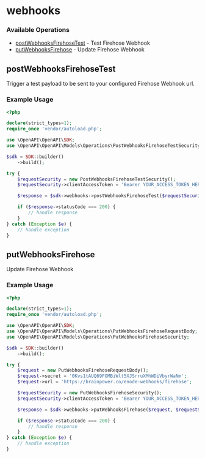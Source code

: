 # webhooks

### Available Operations

* [postWebhooksFirehoseTest](#postwebhooksfirehosetest) - Test Firehose Webhook
* [putWebhooksFirehose](#putwebhooksfirehose) - Update Firehose Webhook

## postWebhooksFirehoseTest

Trigger a test payload to be sent to your configured Firehose Webhook url.

### Example Usage

```php
<?php

declare(strict_types=1);
require_once 'vendor/autoload.php';

use \OpenAPI\OpenAPI\SDK;
use \OpenAPI\OpenAPI\Models\Operations\PostWebhooksFirehoseTestSecurity;

$sdk = SDK::builder()
    ->build();

try {
    $requestSecurity = new PostWebhooksFirehoseTestSecurity();
    $requestSecurity->clientAccessToken = 'Bearer YOUR_ACCESS_TOKEN_HERE';

    $response = $sdk->webhooks->postWebhooksFirehoseTest($requestSecurity);

    if ($response->statusCode === 200) {
        // handle response
    }
} catch (Exception $e) {
    // handle exception
}
```

## putWebhooksFirehose

Update Firehose Webhook

### Example Usage

```php
<?php

declare(strict_types=1);
require_once 'vendor/autoload.php';

use \OpenAPI\OpenAPI\SDK;
use \OpenAPI\OpenAPI\Models\Operations\PutWebhooksFirehoseRequestBody;
use \OpenAPI\OpenAPI\Models\Operations\PutWebhooksFirehoseSecurity;

$sdk = SDK::builder()
    ->build();

try {
    $request = new PutWebhooksFirehoseRequestBody();
    $request->secret = '0Kvs1tAUQ69FOMBiWlt5XJSrruXMhWDiVbyrWaNm';
    $request->url = 'https://brainpower.co/enode-webhooks/firehose';

    $requestSecurity = new PutWebhooksFirehoseSecurity();
    $requestSecurity->clientAccessToken = 'Bearer YOUR_ACCESS_TOKEN_HERE';

    $response = $sdk->webhooks->putWebhooksFirehose($request, $requestSecurity);

    if ($response->statusCode === 200) {
        // handle response
    }
} catch (Exception $e) {
    // handle exception
}
```
